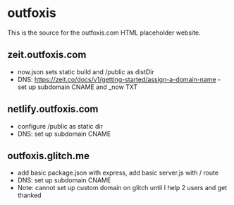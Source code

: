 # outfoxis

This is the source for the outfoxis.com HTML placeholder website.

## zeit.outfoxis.com

* now.json sets static build and /public as distDir
* DNS: https://zeit.co/docs/v1/getting-started/assign-a-domain-name - set up subdomain CNAME and \_now TXT

## netlify.outfoxis.com

* configure /public as static dir
* DNS: set up subdomain CNAME

## outfoxis.glitch.me

* add basic package.json with express, add basic server.js with / route
* DNS: set up subdomain CNAME
* Note: cannot set up custom domain on glitch until I help 2 users and get thanked

